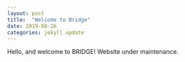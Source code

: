 ```yaml
---
layout: post
title:  "Welcome to Bridge"
date: 2019-08-26
categories: jekyll update
---
```


Hello, and welcome to BRIDGE! Website under maintenance.

